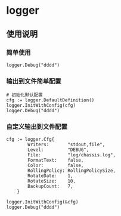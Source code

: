 # logger

## 使用说明

### 简单使用

```
logger.Debug("dddd")
```
### 输出到文件简单配置

```
# 初始化默认配置
cfg := logger.DefaultDefinition()
logger.InitWithConfig(cfg)
logger.Debug("dddd")
```

### 自定义输出到文件配置

```
cfg := logger.Cfg{
		Writers:       "stdout,file",
		Level:         "DEBUG",
		File:          "log/chassis.log",
		FormatText:    false,
		Color:         false,
		RollingPolicy: RollingPolicySize,
		RotateDate:    1,
		RotateSize:    10,
		BackupCount:   7,
	}

logger.InitWithConfig(&cfg)
logger.Debug("dddd")

```
